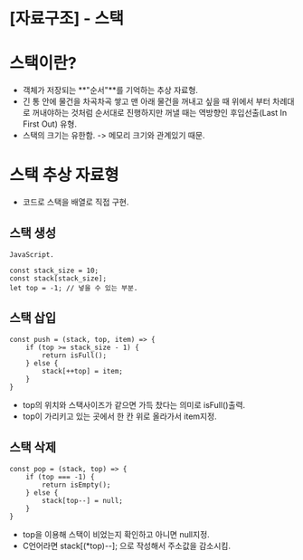 # [자료구조] - 스택

# 스택이란?

-   객체가 저장되는 **"순서"**를 기억하는 추상 자료형.
-   긴 통 안에 물건을 차곡차곡 쌓고 맨 아래 물건을 꺼내고 싶을 때 위에서 부터 차례대로 꺼내야하는 것처럼 순서대로 진행하지만 꺼낼 때는 역방향인 후입선출(Last In First Out) 유형.
-   스택의 크기는 유한함. -> 메모리 크기와 관계있기 때문.

# 스택 추상 자료형

-   코드로 스택을 배열로 직접 구현.

## 스택 생성

```
JavaScript.

const stack_size = 10;
const stack[stack_size];
let top = -1; // 넣을 수 있는 부분.
```

## 스택 삽입

```
const push = (stack, top, item) => {
	if (top >= stack_size - 1) {
    	return isFull();
    } else {
    	stack[++top] = item;
    }
}
```

-   top의 위치와 스택사이즈가 같으면 가득 찼다는 의미로 isFull()출력.
-   top이 가리키고 있는 곳에서 한 칸 위로 올라가서 item지정.

## 스택 삭제

```
const pop = (stack, top) => {
	if (top === -1) {
    	return isEmpty();
    } else {
    	stack[top--] = null;
    }
}
```

-   top을 이용해 스택이 비었는지 확인하고 아니면 null지정.
-   C언어라면 stack[(*top)--]; 으로 작성해서 주소값을 감소시킴.
